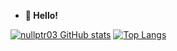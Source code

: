 - **👋 Hello!**

[![nullptr03 GitHub stats](https://github-readme-stats.vercel.app/api?username=nullptr03)](https://github.com/nullptr03)
[![Top Langs](https://github-readme-stats.vercel.app/api/top-langs/?username=nullptr03&layout=compact&langs_count=10)](https://github.com/anuraghazra/github-readme-stats)
